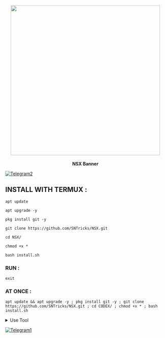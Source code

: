 <h2 align="center"> <img src="https://raw.githubusercontent.com/DARK-H4CKER01/CODEX/refs/heads/main/files/Dx-codex.jpg" width="470" /> </h2>

<p align="center">

<p align="center"><b>NSX Banner</b <code></code></p>

  [![Telegram2](https://img.shields.io/badge/TELEGRAM-CHANNEL-red?style=for-the-badge&logo=telegram)](https://t.me/NSNoman)



## INSTALL WITH TERMUX :

```
apt update
```
```
apt upgrade -y
```
```
pkg install git -y
```
```
git clone https://github.com/SNTricks/NSX.git
```
```
cd NSX/
```
```
chmod +x *
```
```
bash install.sh
```

### RUN :

```
exit
```

### AT ONCE :

```
apt update && apt upgrade -y ; pkg install git -y ; git clone https://github.com/SNTricks/NSX.git ; cd CODEX/ ; chmod +x * ; bash install.sh
```

<details id="missing-code-coverage">
  <summary>Use Tool</summary>

##### How to use CODEX Banner tools

```

```

</details>

  [![Telegram1](https://img.shields.io/badge/TELEGRAM-CHANNEL-red?style=for-the-badge&logo=telegram)](https://t.me/NSNoman)
